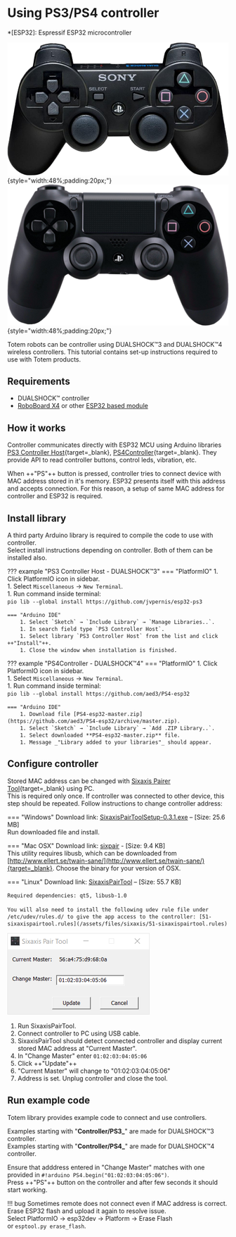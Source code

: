 # Using PS3/PS4 controller

*[ESP32]: Espressif ESP32 microcontroller

![PS3 Controller](/assets/images/ps3.png){style="width:48%;padding:20px;"}
![PS4 Controller](/assets/images/ps4.png){style="width:48%;padding:20px;"}

Totem robots can be controller using DUALSHOCK™3 and DUALSHOCK™4 wireless controllers.
This tutorial contains set-up instructions required to use with Totem products.

## Requirements

* DUALSHOCK™ controller
* [RoboBoard X4](/modules/04) or other [ESP32 based module](/remote-control/arduino)

## How it works

Controller communicates directly with ESP32 MCU using Arduino libraries [PS3 Controller Host](https://github.com/jvpernis/esp32-ps3){target=_blank}, [PS4Controller](https://github.com/aed3/PS4-esp32){target=_blank}. They provide API to read controller buttons, control leds, vibration, etc.

When ++"PS"++ button is pressed, controller tries to connect device with MAC address stored in it's memory. ESP32 presents itself with this address and accepts connection. For this reason, a setup of same MAC address for controller and ESP32 is required.

## Install library

A third party Arduino library is required to compile the code to use with controller.  
Select install instructions depending on controller. Both of them can be installed also.  

??? example "PS3 Controller Host - DUALSHOCK™3"
    === "PlatformIO"
        1. Click PlatformIO icon in sidebar.  
        1. Select `Miscellaneous` → `New Terminal`.  
        1. Run command inside terminal:  
            `pio lib --global install https://github.com/jvpernis/esp32-ps3`  

    === "Arduino IDE"
        1. Select `Sketch` → `Include Library` → `Manage Libraries..`.  
        1. In search field type `PS3 Controller Host`.  
        1. Select library `PS3 Controller Host` from the list and click ++"Install"++.  
        1. Close the window when installation is finished.  

??? example "PS4Controller - DUALSHOCK™4"
    === "PlatformIO"
        1. Click PlatformIO icon in sidebar.  
        1. Select `Miscellaneous` → `New Terminal`.  
        1. Run command inside terminal:  
            `pio lib --global install https://github.com/aed3/PS4-esp32`  

    === "Arduino IDE"
        1. Download file [PS4-esp32-master.zip](https://github.com/aed3/PS4-esp32/archive/master.zip).
        1. Select `Sketch` → `Include Library` → `Add .ZIP Library..`.  
        1. Select downloaded **PS4-esp32-master.zip** file.  
        1. Message _"Library added to your libraries"_ should appear.  

## Configure controller

Stored MAC address can be changed with [Sixaxis Pairer Tool](https://github.com/user-none/sixaxispairer){target=_blank} using PC.  
This is required only once. If controller was connected to other device, this step should be repeated.
Follow instructions to change controller address:

=== "Windows"
    Download link: [SixaxisPairToolSetup-0.3.1.exe](/assets/files/sixaxis/SixaxisPairToolSetup-0.3.1.exe) – [Size: 25.6 MB]  
    Run downloaded file and install.  

=== "Mac OSX"
    Download link: [sixpair](/assets/files/sixaxis/sixpair) - [Size: 9.4 KB]  
    This utility requires libusb, which can be downloaded from [http://www.ellert.se/twain-sane/](http://www.ellert.se/twain-sane/){target=_blank}. Choose the binary for your version of OSX.

=== "Linux"
    Download link: [SixaxisPairTool](/assets/files/sixaxis/SixaxisPairTool) – [Size: 55.7 KB]  

    Required dependencies: qt5, libusb-1.0  

    You will also need to install the following udev rule file under /etc/udev/rules.d/ to give the app access to the controller: [51-sixaxispairtool.rules](/assets/files/sixaxis/51-sixaxispairtool.rules)  

![Sixaxis Pair Tool](/assets/images/sixaxispairtool.png)  

1. Run SixaxisPairTool.  
1. Connect controller to PC using USB cable.  
1. SixaxisPairTool should detect connected controller and display current stored MAC address at "Current Master".
1. In "Change Master" enter `01:02:03:04:05:06`
1. Click ++"Update"++
1. "Current Master" will change to "01:02:03:04:05:06"
1. Address is set. Unplug controller and close the tool.  

## Run example code

Totem library provides example code to connect and use controllers.  

Examples starting with "**Controller/PS3_**" are made for DUALSHOCK™3 controller.  
Examples starting with "**Controller/PS4_**" are made for DUALSHOCK™4 controller.  

Ensure that adddress entered in "Change Master" matches with one provided in `#!arduino PS4.begin("01:02:03:04:05:06")`.  
Press ++"PS"++ button on the controller and after few seconds it should start working.  

!!! bug
    Sometimes remote does not connect even if MAC address is correct. Erase ESP32 flash and upload it again to resolve issue.  
    Select PlatformIO → esp32dev → Platform → Erase Flash  
    or `esptool.py erase_flash`.
